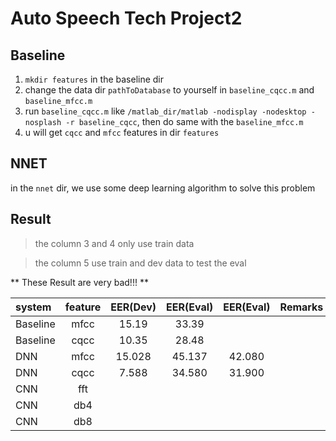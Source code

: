 # Auto Speech Tech Project2

## Baseline

1. `mkdir features` in the baseline dir
2. change the data dir `pathToDatabase` to yourself in `baseline_cqcc.m` and `baseline_mfcc.m`
3. run `baseline_cqcc.m` like `/matlab_dir/matlab -nodisplay -nodesktop -nosplash -r baseline_cqcc`, then do same with the
`baseline_mfcc.m`
4. u will get `cqcc` and `mfcc` features in dir `features`

## NNET
in the `nnet` dir, we use some deep learning algorithm to solve this problem



## Result
> the column 3 and 4 only use train data

> the column 5 use train and dev data to test the eval

** These Result are very bad!!! **

|    system    | feature | EER(Dev) | EER(Eval) | EER(Eval) | Remarks |
| :---------- | :---: |:---: | :---: | :---: | :-----: |
| Baseline | mfcc | 15.19 | 33.39 | | |
| Baseline | cqcc | 10.35 | 28.48 | | |
| DNN | mfcc | 15.028 | 45.137 | 42.080 |
| DNN | cqcc | 7.588 | 34.580 | 31.900 |
| CNN | fft |  |  |  |
| CNN | db4 |  |  |  |
| CNN | db8 |  |  |  |


 

